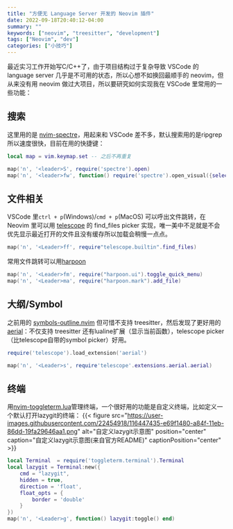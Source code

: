```yaml
---
title: "方便无 Language Server 开发的 Neovim 插件"
date: 2022-09-18T20:40:12-04:00
summary: ""
keywords: ["neovim", "treesitter", "development"]
tags: ["Neovim", "dev"]
categories: ["小技巧"]
---
```

最近实习工作开始写C/C++了，由于项目结构过于复杂导致 VSCode 的 language server 几乎是不可用的状态，所以心想不如换回最顺手的 neovim，但从来没有用 neovim 做过大项目，所以要研究如何实现我在 VSCode 里常用的一些功能：


## 搜索

这里用的是 [nvim-spectre](https://github.com/windwp/nvim-spectre)，用起来和 VSCode 差不多，默认搜索用的是ripgrep所以速度很快，目前在用的快捷键：
```lua
local map = vim.keymap.set -- 之后不再重复

map('n', '<leader>S', require('spectre').open)
map('n', '<leader>fw', function() require('spectre').open_visual({select_word=true}) end) -- 查找函数定义或引用很有用
```

## 文件相关

VSCode 里`ctrl + p`(Windows)/`cmd + p`(MacOS) 可以呼出文件跳转，在 Neovim 里可以用 [telescope](https://github.com/nvim-telescope/telescope.nvim) 的 find_files picker 实现，唯一美中不足就是不会优先显示最近打开的文件且没有缓存所以加载会稍慢一点点。
```lua
map('n', '<Leader>ff', require"telescope.builtin".find_files)
```

常用文件跳转可以用[harpoon](https://github.com/ThePrimeagen/harpoon)
```lua
map('n', '<Leader>fm', require("harpoon.ui").toggle_quick_menu)
map('n', '<Leader>ma', require("harpoon.mark").add_file)
```

## 大纲/Symbol

之前用的 [symbols-outline.nvim](https://github.com/simrat39/symbols-outline.nvim) 但可惜不支持 treesitter，然后发现了更好用的 [aerial](https://github.com/stevearc/aerial.nvim)：不仅支持 treesitter 还有lualine扩展（显示当前函数），telescope picker（比telescope自带的symbol picker）好用。

```lua
require('telescope').load_extension('aerial')

map('n', '<Leader>s', require'telescope'.extensions.aerial.aerial)
```

## 终端

用[nvim-toggleterm.lua](https://github.com/akinsho/nvim-toggleterm.lua)管理终端，一个很好用的功能是自定义终端，比如定义一个默认打开lazygit的终端：
{{< figure src="https://user-images.githubusercontent.com/22454918/116447435-e69f1480-a84f-11eb-86dd-19fa29646aa1.png" alt="自定义lazygit示意图" position="center" caption="自定义lazygit示意图(来自官方README)" captionPosition="center" >}}
```lua
local Terminal  = require('toggleterm.terminal').Terminal
local lazygit = Terminal:new({
    cmd = "lazygit",
    hidden = true,
    direction = 'float',
    float_opts = {
        border = 'double'
    }
})
map('n', '<Leader>g', function() lazygit:toggle() end)
```
